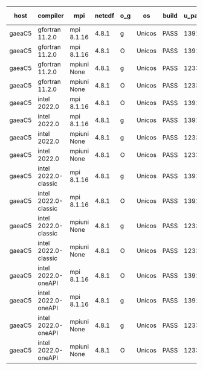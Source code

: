 

| host     | compiler                              | mpi                      | netcdf        | o_g        | os       | build       | u_pass          | u_fail          | s_pass            | s_fail            | e_pass             | e_fail             | nuopc_pass       | nuopc_fail       | artifacts link          |
|----------|---------------------------------------|--------------------------|---------------|------------|----------|-------------|-----------------|-----------------|-------------------|-------------------|--------------------|--------------------|------------------|------------------|-------------------------|
| gaeaC5 | gfortran 11.2.0 | mpi 8.1.16  | 4.8.1  | g | Unicos | PASS | 13918 | 0 | 49 | 0 | 80 | 0 | 52 | 0 | <a href="https://github.com/esmf-org/esmf-test-artifacts/tree/65e4148963cf711d76b5f7444b641df23f3a52a5/develop/gfortran/11.2.0/g/mpi/8.1.16" target="_blank">65e4148</a> | 
| gaeaC5 | gfortran 11.2.0 | mpi 8.1.16  | 4.8.1  | O | Unicos | PASS | 13918 | 0 | 49 | 0 | 80 | 0 | 52 | 0 | <a href="https://github.com/esmf-org/esmf-test-artifacts/tree/0fbf90ff2f8b8484cfb3db3cdaefd1d393d5d06c/develop/gfortran/11.2.0/O/mpi/8.1.16" target="_blank">0fbf90f</a> | 
| gaeaC5 | gfortran 11.2.0 | mpiuni None  | 4.8.1  | g | Unicos | PASS | 12338 | 0 | 8 | 0 | 43 | 0 | None | None | <a href="https://github.com/esmf-org/esmf-test-artifacts/tree/8b0e2cd7c74ee6e35d37a61b58cc71cccfe4f589/develop/gfortran/11.2.0/g/mpiuni/None" target="_blank">8b0e2cd</a> | 
| gaeaC5 | gfortran 11.2.0 | mpiuni None  | 4.8.1  | O | Unicos | PASS | 12338 | 0 | 8 | 0 | 43 | 0 | None | None | <a href="https://github.com/esmf-org/esmf-test-artifacts/tree/c2759398e829cadaef3f7d4d668b8a15a04badb7/develop/gfortran/11.2.0/O/mpiuni/None" target="_blank">c275939</a> | 
| gaeaC5 | intel 2022.0 | mpi 8.1.16  | 4.8.1  | O | Unicos | PASS | 13917 | 1 | 49 | 0 | 80 | 0 | 52 | 0 | <a href="https://github.com/esmf-org/esmf-test-artifacts/tree/c71d01dd982da10125b66f34ef5c104494b828f5/develop/intel/2022.0/O/mpi/8.1.16" target="_blank">c71d01d</a> | 
| gaeaC5 | intel 2022.0 | mpi 8.1.16  | 4.8.1  | g | Unicos | PASS | 13918 | 0 | 49 | 0 | 80 | 0 | 52 | 0 | <a href="https://github.com/esmf-org/esmf-test-artifacts/tree/5f42c34323bdbdfe301b917dec13c57d0691abe8/develop/intel/2022.0/g/mpi/8.1.16" target="_blank">5f42c34</a> | 
| gaeaC5 | intel 2022.0 | mpiuni None  | 4.8.1  | g | Unicos | PASS | 12338 | 0 | 8 | 0 | 43 | 0 | None | None | <a href="https://github.com/esmf-org/esmf-test-artifacts/tree/045b8ff4a500c65c9d264a0f053e3e135ac8a2b4/develop/intel/2022.0/g/mpiuni/None" target="_blank">045b8ff</a> | 
| gaeaC5 | intel 2022.0 | mpiuni None  | 4.8.1  | O | Unicos | PASS | 12338 | 0 | 8 | 0 | 43 | 0 | None | None | <a href="https://github.com/esmf-org/esmf-test-artifacts/tree/85c256dabd810487b5fe22a7b542c03e50e76929/develop/intel/2022.0/O/mpiuni/None" target="_blank">85c256d</a> | 
| gaeaC5 | intel 2022.0-classic | mpi 8.1.16  | 4.8.1  | g | Unicos | PASS | 13918 | 0 | 49 | 0 | 80 | 0 | 52 | 0 | <a href="https://github.com/esmf-org/esmf-test-artifacts/tree/a57d469ba75de361c24d6bce249eb063b1acb46d/develop/intel/2022.0-classic/g/mpi/8.1.16" target="_blank">a57d469</a> | 
| gaeaC5 | intel 2022.0-classic | mpi 8.1.16  | 4.8.1  | O | Unicos | PASS | 13918 | 0 | 49 | 0 | 80 | 0 | 52 | 0 | <a href="https://github.com/esmf-org/esmf-test-artifacts/tree/6d0de8d4c9871ceaa940ef4279354bee9c0b5411/develop/intel/2022.0-classic/O/mpi/8.1.16" target="_blank">6d0de8d</a> | 
| gaeaC5 | intel 2022.0-classic | mpiuni None  | 4.8.1  | g | Unicos | PASS | 12338 | 0 | 8 | 0 | 43 | 0 | None | None | <a href="https://github.com/esmf-org/esmf-test-artifacts/tree/56cf3fae7587861f7ff64fcdfcde3576155e0fa3/develop/intel/2022.0-classic/g/mpiuni/None" target="_blank">56cf3fa</a> | 
| gaeaC5 | intel 2022.0-classic | mpiuni None  | 4.8.1  | O | Unicos | PASS | 12338 | 0 | 8 | 0 | 43 | 0 | None | None | <a href="https://github.com/esmf-org/esmf-test-artifacts/tree/43fbab9686185bc50ef9997d12618284d0d32c4f/develop/intel/2022.0-classic/O/mpiuni/None" target="_blank">43fbab9</a> | 
| gaeaC5 | intel 2022.0-oneAPI | mpi 8.1.16  | 4.8.1  | O | Unicos | PASS | 13917 | 1 | 49 | 0 | 80 | 0 | 50 | 2 | <a href="https://github.com/esmf-org/esmf-test-artifacts/tree/cde24eceedc026d36bf74930e90f33c2186f076a/develop/intel/2022.0-oneAPI/O/mpi/8.1.16" target="_blank">cde24ec</a> | 
| gaeaC5 | intel 2022.0-oneAPI | mpi 8.1.16  | 4.8.1  | g | Unicos | PASS | 13917 | 1 | 49 | 0 | 80 | 0 | 50 | 2 | <a href="https://github.com/esmf-org/esmf-test-artifacts/tree/5d49b26ae22923501c3d3dca0867192254da7d19/develop/intel/2022.0-oneAPI/g/mpi/8.1.16" target="_blank">5d49b26</a> | 
| gaeaC5 | intel 2022.0-oneAPI | mpiuni None  | 4.8.1  | g | Unicos | PASS | 12337 | 1 | 8 | 0 | 43 | 0 | None | None | <a href="https://github.com/esmf-org/esmf-test-artifacts/tree/feb491f4f55a4ba11a25addee47f4c0ecb6191f3/develop/intel/2022.0-oneAPI/g/mpiuni/None" target="_blank">feb491f</a> | 
| gaeaC5 | intel 2022.0-oneAPI | mpiuni None  | 4.8.1  | O | Unicos | PASS | 12338 | 0 | 8 | 0 | 43 | 0 | None | None | <a href="https://github.com/esmf-org/esmf-test-artifacts/tree/af2dad4634872b3db27f8c936febfd11ac5a22c5/develop/intel/2022.0-oneAPI/O/mpiuni/None" target="_blank">af2dad4</a> | 

